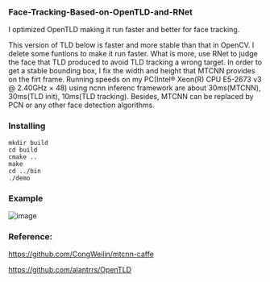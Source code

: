 ### Face-Tracking-Based-on-OpenTLD-and-RNet

I optimized OpenTLD making it run faster and better for face tracking.

This version of TLD below is faster and more stable than that in OpenCV. I delete some funtions to make it run faster. What is more, use RNet to judge the face that TLD produced to avoid TLD tracking a wrong target. In order to get a stable bounding box, I fix the width and height that MTCNN provides on the firt frame. Running speeds on my PC(Intel® Xeon(R) CPU E5-2673 v3 @ 2.40GHz × 48) using ncnn inferenc framework are about 30ms(MTCNN), 30ms(TLD init), 10ms(TLD tracking). Besides, MTCNN can be replaced by PCN or any other face detection algorithms.

### Installing

```shell
mkdir build
cd build
cmake ..
make
cd ../bin
./demo
```

### Example

![image](https://github.com/HandsomeHans/Face-Tracking-Based-on-OpenTLD-and-RNet/blob/master/example/saved.gif)

### Reference:

https://github.com/CongWeilin/mtcnn-caffe

https://github.com/alantrrs/OpenTLD
